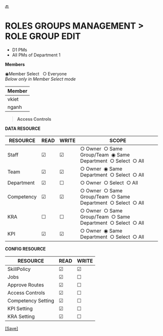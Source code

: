 [🔙](d1_list_roles.md)
# ROLES GROUPS MANAGEMENT > ROLE GROUP EDIT
  * D1 PMs
  * All PMs of Department 1 

**Members**  
  
&#9673;Member Select &nbsp;&nbsp;&#9675; Everyone  
*Below only in Member Select mode*  

| Member |
| ---- |
| vkiet |
| nganh |

> **Access Controls**  

**DATA RESOURCE**  

| RESOURCE | READ | WRITE | SCOPE |
| ---- | ---- | ---- | ---- |
| Staff | &#9745; | &#9745; | &#9675;&nbsp;Owner&nbsp;&nbsp;&#9675;&nbsp;Same Group/Team&nbsp;&nbsp;&#9673;&nbsp;Same Department&nbsp;&nbsp;&#9675;&nbsp;Select&nbsp;&nbsp;&#9675;&nbsp;All |
| Team | &#9745; | &#9745; | &#9675;&nbsp;Owner&nbsp;&nbsp;&#9673;&nbsp;Same Department&nbsp;&nbsp;&#9675;&nbsp;Select&nbsp;&nbsp;&#9675;&nbsp;All |
| Department | &#9745; | &#9744; | &#9675;&nbsp;Owner&nbsp;&nbsp;&#9675;&nbsp;Select&nbsp;&nbsp;&#9675;&nbsp;All  |
| Competency | &#9745; | &#9745; | &#9675;&nbsp;Owner&nbsp;&nbsp;&#9675;&nbsp;Same Group/Team&nbsp;&nbsp;&#9675;&nbsp;Same Department&nbsp;&nbsp;&#9675;&nbsp;Select&nbsp;&nbsp;&#9675;&nbsp;All |
| KRA | &#9744; | &#9744; | &#9675;&nbsp;Owner&nbsp;&nbsp;&#9675;&nbsp;Same Group/Team&nbsp;&nbsp;&#9675;&nbsp;Same Department&nbsp;&nbsp;&#9675;&nbsp;Select&nbsp;&nbsp;&#9675;&nbsp;All |
| KPI | &#9745; | &#9745; | &#9675;&nbsp;Owner&nbsp;&nbsp;&#9673;&nbsp;Same Department&nbsp;&nbsp;&#9675;&nbsp;Select&nbsp;&nbsp;&#9675;&nbsp;All |


**CONFIG RESOURCE**  

| RESOURCE | READ | WRITE |
| ---- | ---- | ---- |
| SkillPolicy | &#9745; | &#9745; |
| Jobs | &#9745; | &#9744; |
| Approve Routes | &#9745; | &#9744; |
| Access Controls | &#9745; | &#9744;  |
| Competency Setting | &#9745; | &#9744; |
| KPI Setting | &#9745; | &#9744;  |
| KRA Setting | &#9745; | &#9744; |

[[Save]]()
